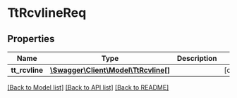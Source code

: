 # TtRcvlineReq

## Properties
Name | Type | Description | Notes
------------ | ------------- | ------------- | -------------
**tt_rcvline** | [**\Swagger\Client\Model\TtRcvline[]**](TtRcvline.md) |  | [optional] 

[[Back to Model list]](../README.md#documentation-for-models) [[Back to API list]](../README.md#documentation-for-api-endpoints) [[Back to README]](../README.md)


